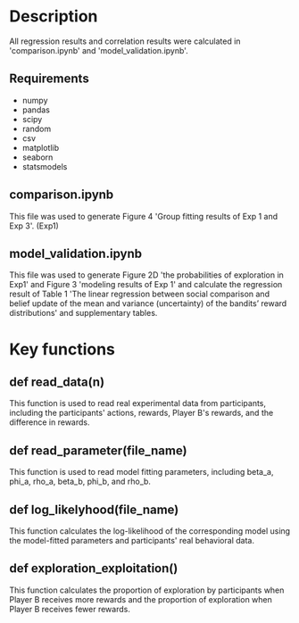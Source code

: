 # Description
All regression results and correlation results were calculated in 'comparison.ipynb' and 'model_validation.ipynb'.

## Requirements
- numpy
- pandas
- scipy
- random
- csv
- matplotlib
- seaborn
- statsmodels

## comparison.ipynb
This file was used to generate Figure 4 'Group fitting results of Exp 1 and Exp 3'. (Exp1)

## model_validation.ipynb
This file was used to generate Figure 2D 'the probabilities of exploration in Exp1' and Figure 3 'modeling results of Exp 1' and calculate the regression result of Table 1 'The linear regression between social comparison and belief update of the mean and variance (uncertainty) of the bandits’ reward distributions' and supplementary tables.

# Key functions

## def read_data(n)
This function is used to read real experimental data from participants, including the participants' actions, rewards, Player B's rewards, and the difference in rewards.

## def read_parameter(file_name)
This function is used to read model fitting parameters, including beta_a, phi_a, rho_a, beta_b, phi_b, and rho_b.

## def log_likelyhood(file_name)
This function calculates the log-likelihood of the corresponding model using the model-fitted parameters and participants' real behavioral data.

## def exploration_exploitation()
This function calculates the proportion of exploration by participants when Player B receives more rewards and the proportion of exploration when Player B receives fewer rewards.
